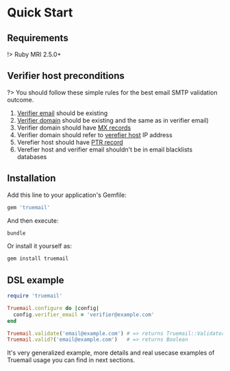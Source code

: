 # Quick Start

## Requirements

!> Ruby MRI 2.5.0+

## Verifier host preconditions

?> You should follow these simple rules for the best email SMTP validation outcome.

1. [Verifier email](terminology?id=verifier-email) should be existing
2. [Verifier domain](terminology?id=verifier-domain) should be existing and the same as in verifier email)
3. Verifier domain should have [MX records](terminology?id=mx-record)
4. Verifier domain should refer to [verefier host](terminology?id=verifier-host) IP address
5. Verefier host should have [PTR record](terminology?id=ptr-record)
6. Verefier host and verifier email shouldn't be in email blacklists databases

## Installation

Add this line to your application's Gemfile:

```ruby
gem 'truemail'
```

And then execute:

```bash
bundle
```

Or install it yourself as:

```bash
gem install truemail
```

## DSL example

```ruby
require 'truemail'

Truemail.configure do |config|
  config.verifier_email = 'verifier@example.com'
end

Truemail.validate('email@example.com') # => returns Truemail::Validator instance
Truemail.valid?('email@example.com')   # => returns Boolean
```

It's very generalized example, more details and real usecase examples of Truemail usage you can find in next sections.
